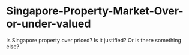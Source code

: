 # Singapore-Property-Market-Over-or-under-valued
Is Singapore property over priced? Is it justified? Or is there something else?
